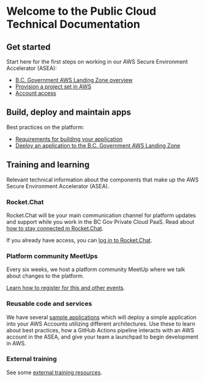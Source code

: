 # Welcome to the Public Cloud Technical Documentation

## Get started

Start here for the first steps on working in our AWS Secure Environment Accelerator (ASEA):

* [B.C. Government AWS Landing Zone overview](bc-govs-aws-landing-zone-overview.md)
* [Provision a project set in AWS](provision-a-project-set.md)
* [Account access](provision-a-project-set.md#account-access)

## Build, deploy and maintain apps

Best practices on the platform:

* [Requirements for building your application](requirements-for-building-your-application.md)
* [Deploy an application to the  B.C. Government AWS Landing Zone](deploy-an-app-to-bc-govs-aws-landing-zone.md)

<!--
Make sure to keep the page titles with threquirementse exact name of pages throughout the documentation

E.g "Deploy an application to the  B.C. Government AWS Landing Zone" cannot be called Build and deploy an application" as well.  This helps avoid any confusion to the user and our naming  through our public tech docs

* Maintain an application (coming soon) 
* Retire an application (coming soon) 
-->

## Training and learning

Relevant technical information about the components that make up the AWS Secure Environment Accelerator (ASEA).

<!-- ### Learn about the AWS Secure Environment Accelerator (ASEA) -->
<!-- * [Technical architecture](technical-architecture.md) -->
<!-- * [Networking](networking.md) -->

### Rocket.Chat

Rocket.Chat will be your main communication channel for platform updates and support while you work in the BC Gov Private Cloud PaaS. Read about [how to stay connected in Rocket.Chat](https://digital.gov.bc.ca/cloud/services/public/get-support/#contact).

If you already have access, you can
[log in to Rocket.Chat](https://chat.developer.gov.bc.ca).

### Platform community MeetUps

Every six weeks, we host a platform community MeetUp where we talk about changes to the platform.

[Learn how to register for this and other events](https://digital.gov.bc.ca/cloud/services/public/get-support/#contact).

### Reusable code and services

We have several [sample applications](deploy-an-app-to-bc-govs-aws-landing-zone.md#sample-applications) which will deploy a simple application into your AWS Accounts utilizing different architectures. Use these to learn about best practices, how a GitHub Actions pipeline interacts with an AWS account in the ASEA, and give your team a launchpad to begin development in AWS.

### External training

See some [external training resources](https://digital.gov.bc.ca/cloud/services/public/get-support/#training).

<!-- ## Get support on the platform
* [Troubleshooting and support](troubleshooting-and-support.md) -->